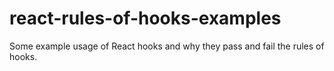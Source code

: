# react-rules-of-hooks-examples

Some example usage of React hooks and why they pass and fail the rules of hooks.
